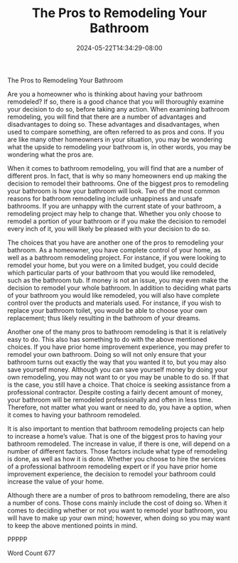 ﻿---
title: "The Pros to Remodeling Your Bathroom"
date: 2024-05-22T14:34:29-08:00
description: "Bathroom Remodeling Tips for Web Success"
featured_image: "/images/Bathroom Remodeling.jpg"
tags: ["Bathroom Remodeling"]
---

The Pros to Remodeling Your Bathroom

Are you a homeowner who is thinking about having your bathroom remodeled?  If so, there is a good chance that you will thoroughly examine your decision to do so, before taking any action.  When examining bathroom remodeling, you will find that there are a number of advantages and disadvantages to doing so.  These advantages and disadvantages, when used to compare something, are often referred to as pros and cons.  If you are like many other homeowners in your situation, you may be wondering what the upside to remodeling your bathroom is, in other words, you may be wondering what the pros are.  

When it comes to bathroom remodeling, you will find that are a number of different pros. In fact, that is why so many homeowners end up making the decision to remodel their bathrooms.  One of the biggest pros to remodeling your bathroom is how your bathroom will look. Two of the most common reasons for bathroom remodeling include unhappiness and unsafe bathrooms.  If you are unhappy with the current state of your bathroom, a remodeling project may help to change that.  Whether you only choose to remodel a portion of your bathroom or if you make the decision to remodel every inch of it, you will likely be pleased with your decision to do so.

The choices that you have are another one of the pros to remodeling your bathroom. As a homeowner, you have complete control of your home, as well as a bathroom remodeling project.  For instance, if you were looking to remodel your home, but you were on a limited budget, you could decide which particular parts of your bathroom that you would like remodeled, such as the bathroom tub.  If money is not an issue, you may even make the decision to remodel your whole bathroom.  In addition to deciding what parts of your bathroom you would like remodeled, you will also have complete control over the products and materials used. For instance, if you wish to replace your bathroom toilet, you would be able to choose your own replacement; thus likely resulting in the bathroom of your dreams.

Another one of the many pros to bathroom remodeling is that it is relatively easy to do. This also has something to do with the above mentioned choices.  If you have prior home improvement experience, you may prefer to remodel your own bathroom.  Doing so will not only ensure that your bathroom turns out exactly the way that you wanted it to, but you may also save yourself money.   Although you can save yourself money by doing your own remodeling, you may not want to or you may be unable to do so. If that is the case, you still have a choice.  That choice is seeking assistance from a professional contractor. Despite costing a fairly decent amount of money, your bathroom will be remodeled professionally and often in less time.  Therefore, not matter what you want or need to do, you have a option, when it comes to having your bathroom remodeled.

It is also important to mention that bathroom remodeling projects can help to increase a home’s value.  That is one of the biggest pros to having your bathroom remodeled.  The increase in value, if there is one, will depend on a number of different factors. Those factors include what type of remodeling is done, as well as how it is done. Whether you choose to hire the services of a professional bathroom remodeling expert or if you have prior home improvement experience, the decision to remodel your bathroom could increase the value of your home.

Although there are a number of pros to bathroom remodeling, there are also a number of cons. Those cons mainly include the cost of doing so. When it comes to deciding whether or not you want to remodel your bathroom, you will have to make up your own mind; however, when doing so you may want to keep the above mentioned points in mind.

PPPPP

Word Count 677


